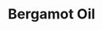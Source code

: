 ---
name: Bergamot Oil
title: Bergamot Oil
details:
  - detail:
      key: "Botanical Name"
      value: "Citrus Bergamia"
  - detail:
      key: "Odour"
      value: "Sweet, Fruity"
  - detail:
      key: "Cas"
      value: "8007-75-8"
  - detail:
      key: "Flash Point"
      value: "55 deg C"
  - detail:
      key: "Brand"
      value: "Natural Aroma"
  - detail:
      key: "Optical Rotation"
      value: "25 deg to 35 deg (at 20 deg C)"
  - detail:
      key: "Packaging Size Kg"
      value: "5,25,200 Kg"
  - detail:
      key: "Refractive Index"
      value: "1.404 to 1.482 (at 20 deg C)"
  - detail:
      key: "Solubility"
      value: "Insoluble in water; soluble in organic solvents"
  - detail:
      key: "Specific Gravity"
      value: "0.862 to 0.933 (at 20 deg C)"
  - detail:
      key: "Storage"
      value: "Well closed in air tight containers away from sunlight and heat preferably in dark color."
  - detail:
      key: "FEMA No"
      value: "2153"
  - detail:
      key: "EINECS No"
      value: "289-612-9"
  - detail:
      key: "CAS No"
      value: "8007-75-8"
  - detail:
      key: "Packing Type"
      value: "Can,Barrel"
  - detail:
      key: "Physical State"
      value: "Liquid"
showOnHome: true
thumbnail: https://5.imimg.com/data5/SELLER/Default/2021/12/UJ/BS/SA/3823480/bergamot-oil-500x500.jpg
productImages:
  - ""
category: essential oil
---